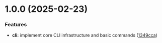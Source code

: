 # 1.0.0 (2025-02-23)


### Features

* **cli:** implement core CLI infrastructure and basic commands ([1349cca](https://github.com/lindehoff/Budget-Assist/commit/1349ccaf148e66187f861600c17937d4f45bd3ed))
